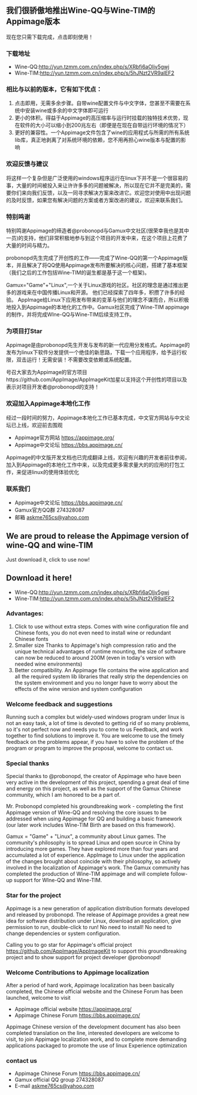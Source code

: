 ## 我们很骄傲地推出Wine-QQ与Wine-TIM的Appimage版本

现在您只需下载完成，点击即刻使用！

### 下载地址

- Wine-QQ:http://yun.tzmm.com.cn/index.php/s/XRbfi6aOIjv5gwj
- Wine-TIM:http://yun.tzmm.com.cn/index.php/s/5hJNzt2VR9aIEF2


### 相比与以前的版本，它有如下优点：

1. 点击即用，无需多余步骤。自带wine配置文件与中文字体，您甚至不需要在系统中安装wine或多余的中文字体即可运行
2. 更小的体积。得益于Appimage的高压缩率与运行时挂载的独特技术优势，现在软件的大小可以缩小到200兆左右（即便是在现在自带运行环境的情况下）
3. 更好的兼容性。一个Appimage文件包含了wine的应用程式与所需的所有系统lib库，真正地剥离了对系统环境的依赖，您不用再担心wine版本与配置的影响

### 欢迎反馈与建议

将这样一个复杂但是广泛使用的windows程序运行在linux下并不是一个很容易的事，大量的时间被投入来让许许多多的问题被解决，所以现在它并不是完美的，需要你们来向我们反馈，以及一同寻求解决方案来改进它。欢迎您对使用中出现问题的及时反馈，如果您有解决问题的方案或者方案改进的建议，欢迎来联系我们。

### 特别鸣谢

特别鸣谢Appimage的缔造者@probonopd与Gamux中文社区(很荣幸我也是其中一员)的支持，他们非常积极地参与到这个项目的开发中来，在这个项目上花费了大量的时间与精力。

probonopd先生完成了开创性的工作——完成了Wine-QQ的第一个Appimage版本，并且解决了将QQ使用Appimage发布所要解决的核心问题，搭建了基本框架（我们之后的工作包括Wine-TIM的诞生都是基于这一个框架)。

Gamux="Game"+"Linux",一个关于Linux游戏的社区。社区的理念是通过推出更多的游戏来在中国传播Linux和开源。 他们已经探索了四年多，积攒了许多的经验。 AppImage给Linux下应用发布带来的变革与他们的理念不谋而合，所以积极地投入到Appimage的本地化的工作中。Gamux社区完成了Wine-TIM appimage的制作，并将完成WIne-QQ与Wine-TIM后续支持工作。

### 为项目打Star

Appimage是由probonopd先生开发与发布的新一代应用分发格式。Appimage的发布为linux下软件分发提供一个绝佳的新思路，下载一个应用程序，给予运行权限，双击运行！无需安装！不需要改变依赖或系统配置。

号召大家去为Appimage的官方项目https://github.com/AppImage/AppImageKit加星以支持这个开创性的项目以及表示对项目开发者@probonopd的支持！

### 欢迎加入Appimage本地化工作

经过一段时间的努力，Appimage本地化工作已基本完成，中文官方网站与中文论坛已上线，欢迎前去围观

- Appimage官方网站 https://appimage.org/
- Appimage中文论坛 https://bbs.appimage.cn/

Appimage的中文版开发文档也已完成翻译上线，欢迎有兴趣的开发者前往参阅，加入到Appimage的本地化工作中来，以及完成更多需求量大的的应用的打包工作，来促进linux的使用体验优化

### 联系我们

- Appimage中文论坛 https://bbs.appimage.cn/
- Gamux官方QQ群 274328087
- 邮箱 askme765cs@yahoo.com

## We are proud to release the Appimage version of wine-QQ and wine-TIM

Just download it, click to use now!

## Download it here!

- Wine-QQ:http://yun.tzmm.com.cn/index.php/s/XRbfi6aOIjv5gwj
- Wine-TIM:http://yun.tzmm.com.cn/index.php/s/5hJNzt2VR9aIEF2

### Advantages:

1. Click to use without extra steps. Comes with wine configuration file and Chinese fonts, you do not even need to install wine or redundant Chinese fonts
2. Smaller size Thanks to Appimage's high compression ratio and the unique technical advantages of runtime mounting, the size of software can now be reduced to around 200M (even in today's version with needed wine environments)
3. Better compatibility. An Appimage file contains the wine application and all the required system lib libraries that really strip the dependencies on the system environment and you no longer have to worry about the effects of the wine version and system configuration

### Welcome feedback and suggestions

Running such a complex but widely-used windows program under linux is not an easy task, a lot of time is devoted to getting rid of so many problems, so it's not perfect now and needs you to come to us Feedback, and work together to find solutions to improve it. You are welcome to use the timely feedback on the problems appear, if you have to solve the problem of the program or program to improve the proposal, welcome to contact us.

### Special thanks

Special thanks to @probonopd, the creator of Appimage who have been very active in the development of this project, spending a great deal of time and energy on this project, as well as the support of the Gamux Chinese community, which I am honored to be a part of.

Mr. Probonopd completed his groundbreaking work - completing the first Appimage version of Wine-QQ and resolving the core issues to be addressed when using Appimage for QQ and building a basic framework (our later work includes Wine-TIM Birth are based on this framework).

Gamux = "Game" + "Linux", a community about Linux games. The community's philosophy is to spread Linux and open source in China by introducing more games. They have explored more than four years and accumulated a lot of experience. AppImage to Linux under the application of the changes brought about coincide with their philosophy, so actively involved in the localization of Appimage's work. The Gamux community has completed the production of Wine-TIM appimage and will complete follow-up support for WIne-QQ and Wine-TIM.

### Star for the project

Appimage is a new generation of application distribution formats developed and released by probonopd. The release of Appimage provides a great new idea for software distribution under Linux, download an application, give permission to run, double-click to run! No need to install! No need to change dependencies or system configuration.

Calling you to go star for Appimage's official project https://github.com/AppImage/AppImageKit to support this groundbreaking project and to show support for project developer @probonopd!

### Welcome Contributions to Appimage localization

After a period of hard work, Appimage localization has been basically completed, the Chinese official website and the Chinese Forum has been launched, welcome to visit

- Appimage official website https://appimage.org/
- Appimage Chinese Forum https://bbs.appimage.cn/

Appimage Chinese version of the development document has also been completed translation on the line, interested developers are welcome to visit, to join Appimage localization work, and to complete more demanding applications packaged to promote the use of linux Experience optimization

### contact us

- Appimage Chinese Forum https://bbs.appimage.cn/
- Gamux official QQ group 274328087
- E-mail askme765cs@yahoo.com
